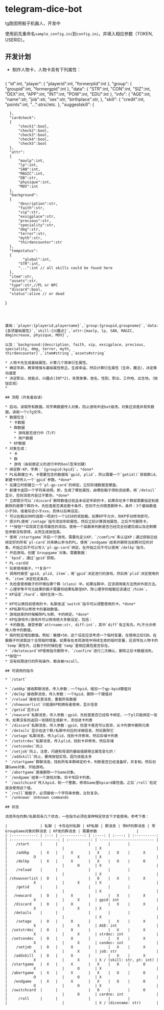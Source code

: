 # telegram-dice-bot
tg跑团用骰子机器人，开发中

使用前先重命名`sample_config.ini`到`config.ini`，并填入相应参数（TOKEN, USERID）。

## 开发计划

* 制作人物卡，人物卡具有下列属性：

  ```json
{
      "id":int,
    "player":
      {
          "playerid":int,
          "formerplid":int
      },
      "group":
      {
          "groupid":int,
          "formergpid":int
      },
      "data":
      {
          "STR":int,
          "CON":int,
          "SIZ":int,
          "DEX":int,
          "APP":int,
          "INT":int,
          "POW":int,
          "EDU":int
      },
      "info":
      {
          "AGE":int,
          "name":str,
          "job":str,
          "sex":str,
          "birthplace":str,
      },
      "skill":
      {
          "credit":int,
          "points":int,
          "...":strs//etc.
      },
      "suggestskill":
      {
          
      },
      "cardcheck":
      {
          "check1":bool,
          "check2":bool,
          "check3":bool,
          "check4":bool,
          "check5":bool
      },
      "attr":
      {
          "maxlp":int,
          "lp":int,
          "SAN":int,
          "MAGIC":int,
          "DB":str,
          "physique":int,
          "MOV":int
      },
      "background":
      {
          "description":str,
          "faith":str,
          "vip":str,
          "exsigplace":str,
          "precious":str,
          "speciality":str,
          "dmg":str,
          "terror":str,
          "myth":str,
          "thirdencounter":str
      },
      "tempstatus":
      {
        	"global":int,
          "STR":int,
          "...":int // all skills could be found here
      },
      "item":str,
      "assets":str,
      "type":str,//PL or NPC
      "discard":bool,
      "status":alive // or dead
  }
  ```
  
  
  
  基础：`player:{playerid,playername}`,`group:{groupid,groupname}`,`data:{各项基础属性}`,`skill:{兴趣点}`,`attr:{maxlp, lp, SAN, MAGIC, dmgincrease, physique, MOV}`,
  
  以及：`background:{description, faith, vip, exsigplace, precious, speciality, dmg, terror, myth, thirdencounter}`,`item#string`,`assets#string`
  
  * 人物卡先生成基础属性。计算几个简单衍生属性。
  * 确定年龄，教育增强与基础属性修正。生成幸运，然后计算衍生属性（生命，魔法），决定移动速度
  * 决定职业，技能点，兴趣点(INT*2)，背景故事，姓名、性别、职业、工作地、出生地。（按钮实现）
  * 

## 流程（开发者自读）

* 启动。读取所有数据。将字典数据传入对象，防止游戏中途bot崩溃。对象应该是非易失数据。读取一个cfg文件。
  * 数据包含：
    * 卡数据
    * 群数据
      * 游戏是否进行中（T/F）
      * 用户数据
    * KP数据
  * 对象生成：
    * 卡
    * 群
    * 游戏（由前面定义的进行中的bool型来创建）
* 绑定群-KP，字典：`{groupid:kpid}`。*done*
* PL私聊建立卡。卡需要包含的数据有`gpid, plid`，所以需要一个`getid()`获取群id。新建卡时传入一个`gpid`参数。*done*
  * 在建立时即建立一个`pl-gp-card`的绑定。立刻存储数据至硬盘。
  * 新建卡返回一个字符串说明。即，生成了哪些属性，由哪些骰子得到该结果。用`/detail`显示，否则消息内容过于繁杂。*done*
  * 立即提示可以`/discard`删除数值过低且未设定年龄的卡，如果存在多个群就需要指定到底删除的是哪个群的卡。先检查是否满足删卡条件，否则不允许随意删除卡。条件：3个基础数值小于50，或者综合小于xxx。具体以后再设定。
  * 可以在骰出90时选取一项进行一个1d10的奖励骰。如果KP不允许，则KP手动修改即可。
  * 提示PL使用`/setage`指令添加年龄属性。然后立刻计算其他属性，之后不可删除卡。
  * **按钮**实现其它各项属性的添加。使用一个函数来判断是否已经完全创建完成以及还剩哪些参数没有获得，从而生成按钮类。
* 使用`/startgame`开启一个游戏，需要先定义KP，`/comfirm`来认证KP；通过获取已经绑定好的所有`pl-card`对来确认参与的PL。使用`/endgame`结束并删除当前群对应的对象。开始之后不可以写入`pl-gp-card`绑定。在开始之后不可以使用`/delkp`指令。
* 开启游戏。创建`Groupgame`对象。需要数据：
  * `kpid`，通过`gpid`获取。
  * PL-card对
* 玩家使用骰子。**复杂**
  * 调用时接受`gpid, plid, item`，用`gpid`决定进行的游戏，然后用`plid`决定使用的卡。`item`决定检定条目。
  * 先检查使用骰子的环境在哪个群（class）中。如果在群中，应该调用类方法而非外部方法。
  * 心理学等不可见结果的骰子需要将结果私聊至KP。除心理学的暗骰应该通过`/hide`。
  * KP设定`/hard`，临时生效一次。
  * 
* KP可以换目前使用的卡，私聊发送`switch`指令可以调整使用的卡。*done*
* KP私聊可以修改卡的基础数值。
* 游戏结束的时候解除PL与群、卡的绑定。*done*
* KP在游戏中/游戏外可以修改绝大多数设定，包括：
  * 卡的数值。接受参数`attrname:str, diff:int`，其中`diff`有正有负。PL不允许修改人物卡的数值。
  * 临时检定增加数值。例如：敏捷+50，这个设定应该考虑一个临时变量，在使用之后归0。在骰骰子时读取这个全局临时增量。如果有在本局游戏中持续生效的临时变量，应该写在人物卡的`temp`属性内，过骰子的时候检查`temp`里相应属性是否存在。
* `/deletecard`KP使用指令删除卡，`/confirm`进行二次确认，删除之后卡数据消失。**按钮**
* 没有权限进行的所有操作，都会被recall。

## 可调用的指令

* `/start`

* `/addkp`接收群聊消息，传入参数：一个kpid，增加一个gp-kpid键值对
* `/delkp`接收群消息，传入参数：一个kpid，删除一个键值对
* `/reload`接收任意消息，重载所有数据
* `/showuserlist`只能是KP和拥有者使用，显示信息
* `/getid`显示id
* `/newcard`私聊消息，传入参数：gpid，先检查是否已经有卡绑定，一个pl只能绑定一张卡。如果没有则返回一张随机生成新卡，添加进卡列表
* `/discard`私聊消息，传入参数：gpid，检查卡是否可以丢弃，从卡列表中删除元素
* `/details`显示在这个群/私聊中对应的详细信息，然后删除它
* `/setage`私聊消息，传入plid，找到卡并修改，然后存储卡列表
* `/setstrdec`私聊消息，传入plid，找到卡并修改，然后存储
* `/setcondec`同上
* `/setjob`同上，注意，闪避和母语的基础值是随主属性变化的！
* `/addskill`同上，要用按钮实现，因为技能太多
* `/startgame`群聊消息。找到所有本群绑定的卡，判断是否已经准备好，并复制。然后创建Game对象，开始游戏。
* `/abortgame`直接删除一个Game对象。
* `/endgame`结束一个游戏对象。将卡写回卡列表。
* `/switchcard`传入kpid，和一个整数，修改Game里kpcard属性值。之后`/roll`检定就会使用这个值。
* `/roll`骰骰子，必须接收一个字符串参数，比较复杂。
* `/unknown` Unknown commands

## 状态

消息所在的群/私聊具有几个状态，一些指令必须在某种特定状态下才能使用。参考下表：

|               | 私聊 | 卡存在时私聊 | KP私聊 | 群消息 | 带KP的群消息 | 带GroupGame对象的群消息 | KP发的群消息 | 需要参数                  |
| :-----------: | :--: | :----------: | :----: | :----: | :----------: | :---------------------: | :----------: | ------------------------- |
|    /start     |      |              |        |        |              |                         |              | X                         |
|    /addkp     |  X   |      X       |   X    |   O    |      X       |            O            |      X       | X                         |
|    /delkp     |  X   |      X       |   X    |   O    |      O       |                         |      O       | X                         |
|    /reload    |      |              |        |        |              |                         |              | X                         |
| /showuserlist |  O   |              |   O    |   X    |      X       |            X            |      X       | X                         |
|    /getid     |      |              |        |        |              |                         |              | X                         |
|   /newcard    |  O   |      X       |        |   X    |      X       |            X            |      X       | gpid: int                 |
|   /discard    |  O   |      O       |        |   X    |      X       |            X            |      X       | X                         |
|   /details    |      |              |        |        |              |                         |              | X                         |
|    /setage    |  O   |      O       |        |   X    |      X       |            X            |      X       | AGE: int                  |
|  /setstrdec   |  O   |      O       |        |   X    |      X       |            X            |      X       | strdec: int               |
|  /setcondec   |  O   |      O       |        |   X    |      X       |            X            |      X       | condec: int               |
|    /setjob    |  O   |      O       |        |   X    |      X       |            X            |      X       | job: str                  |
|   /addskill   |  O   |      O       |        |   X    |      X       |            X            |      X       | X / (skill: str, pt: int) |
|  /startgame   |  X   |      X       |   X    |   O    |      O       |            X            |      O       | X                         |
|  /abortgame   |  X   |      X       |   X    |   O    |      O       |            O            |      O       | X                         |
|   /endgame    |  X   |      X       |   X    |   O    |      O       |            O            |      O       | X                         |
|  /switchcard  |      |              |   O    |        |      O       |                         |      O       | cardno: int               |
|     /roll     |      |              |        |        |              |                         |              | X / (dicename: str)       |

